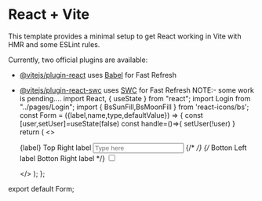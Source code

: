 # React + Vite

This template provides a minimal setup to get React working in Vite with HMR and some ESLint rules.

Currently, two official plugins are available:

- [@vitejs/plugin-react](https://github.com/vitejs/vite-plugin-react/blob/main/packages/plugin-react/README.md) uses [Babel](https://babeljs.io/) for Fast Refresh
- [@vitejs/plugin-react-swc](https://github.com/vitejs/vite-plugin-react-swc) uses [SWC](https://swc.rs/) for Fast Refresh
 NOTE:- some work is pending....
import React, { useState } from "react";
import Login from "../pages/Login";
import { BsSunFill,BsMoonFill } from 'react-icons/bs';
const Form = ({label,name,type,defaultValue}) => {
  const [user,setUser]=useState(false)
  const handle=()=>{
    setUser(!user)
  }
  return (
    <>
      <div className="fom-control">
        <label className="label">
          <span className="label-text">{label}</span>
          <span className="label-text-alt">Top Right label</span>
          <input
            type={type}
            name={name}
            defaultValue={defaultValue}
            placeholder="Type here"
           className="input input-bordered w-full max-w-xs"
          />
        </label>
        {/* <label className="label"> */}
       {/* <span className="label">Botton Left label</span>
       <span className="label-text-alt">Botton Right label</span>
        </label>
     */}
     <label className="swap swap-rotate">
      <input type="checkbox" onChange={handle} />
      <BsSunFill className='swap-on h-4 w-4' />
      <BsMoonFill className='swap-off h-4 w-4' />

     </label>
      </div>
      
    </>
  );
};

export default Form;
